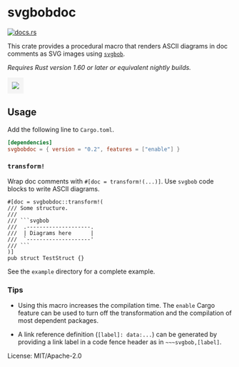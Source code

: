 # svgbobdoc

[<img src="https://docs.rs/svgbobdoc/badge.svg" alt="docs.rs">](https://docs.rs/svgbobdoc/)

This crate provides a procedural macro that renders
ASCII diagrams in doc comments as SVG images using [`svgbob`].

*Requires Rust version 1.60 or later or equivalent nightly builds.*

[`svgbob`]: https://github.com/ivanceras/svgbob

<img src="https://yvt.github.io/svgbobdoc/20190529-zhang_hilbert-2.png"
   style="border: 10px solid rgba(192, 192, 192, 0.15)">

## Usage

Add the following line to `Cargo.toml`.

```toml
[dependencies]
svgbobdoc = { version = "0.2", features = ["enable"] }
```

### `transform!`

Wrap doc comments with `#[doc = transform!(...)]`. Use `svgbob` code blocks to write ASCII diagrams.

    #[doc = svgbobdoc::transform!(
    /// Some structure.
    ///
    /// ```svgbob
    ///  .--------------------.
    ///  | Diagrams here      |
    ///  `--------------------'
    /// ```
    )]
    pub struct TestStruct {}


See the `example` directory for a complete example.

### Tips

 - Using this macro increases the compilation time. The `enable` Cargo feature can be used to turn off the transformation and the compilation of most dependent packages.

 - A link reference definition (`[label]: data:...`) can be generated by providing a link label in a code fence header as in `~~~svgbob,[label]`.

License: MIT/Apache-2.0

